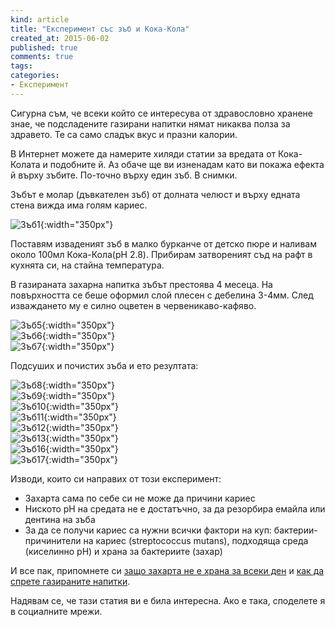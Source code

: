 ```yaml
---
kind: article
title: "Експеримент със зъб и Кока-Кола"
created_at: 2015-06-02
published: true
comments: true
tags:
categories:
- Експеримент
--- 
```

Сигурна съм, че всеки който се интересува от здравословно хранене знае, че подсладените газирани напитки нямат никаква полза за здравето. Те са само сладък вкус и празни калории.<br />

В Интернет можете да намерите хиляди статии за вредата от Кока-Колата и подобните й. Аз обаче ще ви изненадам като ви покажа ефекта й върху зъбите. По-точно върху един зъб. В снимки.<br />

Зъбът е молар (дъвкателен зъб) от долната челюст и върху едната стена вижда има голям кариес.<br />

<!-- more -->

![Зъб1](/images/posts/Tooth14.jpg){:width="350px"}<br />

Поставям изваденият зъб в малко бурканче от детско пюре и наливам около 100мл Кока-Кола(pH 2.8). Прибирам затвореният съд на рафт в кухнята си, на стайна температура.<br />

В газираната захарна напитка зъбът престоява 4 месеца. На повърхността се беше оформил слой плесен с дебелина 3-4мм. След изваждането му е силно оцветен в червеникаво-кафяво.<br />

![Зъб5](/images/posts/Tooth5.jpg){:width="350px"}<br />
![Зъб6](/images/posts/Tooth6.jpg){:width="350px"}<br />
![Зъб7](/images/posts/Tooth7.jpg){:width="350px"}<br />

Подсуших и почистих зъба и ето резултата:<br />

![Зъб8](/images/posts/Tooth8.jpg){:width="350px"}<br />
![Зъб9](/images/posts/Tooth9.jpg){:width="350px"}<br />
![Зъб10](/images/posts/Tooth10.jpg){:width="350px"}<br />
![Зъб11](/images/posts/Tooth11.jpg){:width="350px"}<br />
![Зъб12](/images/posts/Tooth12.jpg){:width="350px"}<br />
![Зъб13](/images/posts/Tooth13.jpg){:width="350px"}<br />
![Зъб16](/images/posts/Tooth16.jpg){:width="350px"}<br />
![Зъб17](/images/posts/Tooth17.jpg){:width="350px"}<br />

Изводи, които си направих от този експеримент:
- Захарта сама по себе си не може да причини кариес<br />
- Ниското pH на средата не е достатъчно, за да резорбира емайла или дентина на зъба<br />
- За да се получи кариес са нужни всички фактори на куп: бактерии-причинители на кариес (streptococcus mutans), подходяща среда (киселинно pH) и храна за бактериите (захар)<br />

И все пак, припомнете си [защо захарта не е храна за всеки ден](/blog/2014-05-05-наистина-ли-захарта-е-толкова-вредна/) и [как да спрете газираните напитки](/blog/2014-06-15-как-да-се-откажем-от-вредните-навици/).<br />

Надявам се, че тази статия ви е била интересна. Ако е така, споделете я в социалните мрежи.
